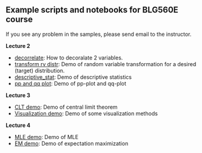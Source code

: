 ## Example scripts and notebooks for BLG560E course

If you see any problem in the samples, please send email to the instructor.

**Lecture 2**

- [decorrelate](descriptive_statistics/decorrelation.ipynb): How to decoralate 2 variables.
- [transform rv distr](descriptive_statistics/rv_transform.ipynb): Demo of random variable transformation for a desired (target) distribution.
- [descriptive_stat](descriptive_statistics/descriptive_stat.ipynb): Demo of descriptive statistics
- [pp and qq plot](descriptive_statistics/pp_qq_plot.ipynb): Demo of pp-plot and qq-plot

**Lecture 3**

- [CLT demo](central_limit_theorem/clt_demo.ipynb): Demo of central limit theorem
- [Visualization demo](visualization/visualization_demo.ipynb): Demo of some visualization methods

**Lecture 4**

- [MLE demo](point_estimation/mle_estimation.ipynb): Demo of MLE
- [EM demo](point_estimation/em_coin.ipynb): Demo of expectation maximization
